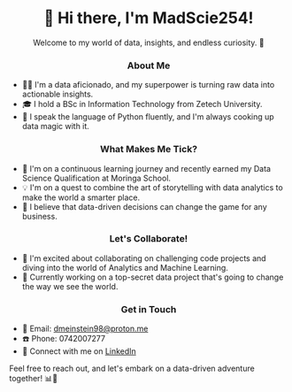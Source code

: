 <h1 align="center">👋 Hi there, I'm MadScie254!</h1>

<p align="center">
  Welcome to my world of data, insights, and endless curiosity. 🚀
</p>

<h3 align="center">About Me</h3>

- 👨‍💻 I'm a data aficionado, and my superpower is turning raw data into actionable insights.
- 🎓 I hold a BSc in Information Technology from Zetech University.
- 🐍 I speak the language of Python fluently, and I'm always cooking up data magic with it.

<h3 align="center">What Makes Me Tick?</h3>

- 🌱 I'm on a continuous learning journey and recently earned my Data Science Qualification at Moringa School.
- 💡 I'm on a quest to combine the art of storytelling with data analytics to make the world a smarter place.
- 🚀 I believe that data-driven decisions can change the game for any business.

<h3 align="center">Let's Collaborate!</h3>

- 🤝 I'm excited about collaborating on challenging code projects and diving into the world of Analytics and Machine Learning.
- 🚧 Currently working on a top-secret data project that's going to change the way we see the world.

<h3 align="center">Get in Touch</h3>

- 📧 Email: dmeinstein98@proton.me
- ☎️ Phone: 0742007277
- 💼 Connect with me on [LinkedIn](https://www.linkedin.com/in/daniel-wanjala-912b8b17b)

Feel free to reach out, and let's embark on a data-driven adventure together! 📊🚀

<!---
MadScie254/MadScie254 is a ✨ special ✨ repository because its `README.md` (this file) appears on your GitHub profile.
You can click the Preview link to take a look at your changes.
--->
